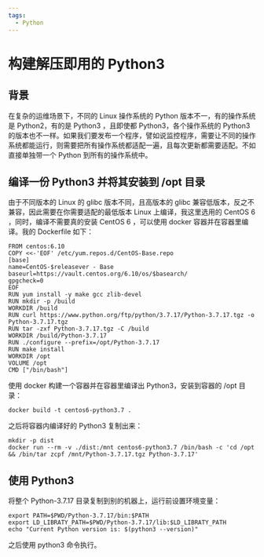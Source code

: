 ```yaml
---
tags:
  - Python
---
```


# 构建解压即用的 Python3

## 背景

在复杂的运维场景下，不同的 Linux 操作系统的 Python 版本不一，有的操作系统是 Python2，有的是 Python3 ，且即使都 Python3，各个操作系统的 Python3 的版本也不一样。如果我们要发布一个程序，譬如说监控程序，需要让不同的操作系统都能运行，则需要把所有操作系统都适配一遍，且每次更新都需要适配。不如直接单独带一个 Python 到所有的操作系统中。

## 编译一份 Python3 并将其安装到 /opt 目录

由于不同版本的 Linux 的 glibc 版本不同，且高版本的 glibc 兼容低版本，反之不兼容，因此需要在你需要适配的最低版本 Linux 上编译，我这里选用的 CentOS 6 ，同时，编译不需要真的安装 CentOS 6 ，可以使用 docker 容器并在容器里编译。我的 Dockerfile 如下：

```
FROM centos:6.10
COPY <<-'EOF' /etc/yum.repos.d/CentOS-Base.repo
[base]
name=CentOS-$releasever - Base
baseurl=https://vault.centos.org/6.10/os/$basearch/
gpgcheck=0
EOF
RUN yum install -y make gcc zlib-devel
RUN mkdir -p /build
WORKDIR /build
RUN curl https://www.python.org/ftp/python/3.7.17/Python-3.7.17.tgz -o Python-3.7.17.tgz
RUN tar -zxf Python-3.7.17.tgz -C /build
WORKDIR /build/Python-3.7.17
RUN ./configure --prefix=/opt/Python-3.7.17
RUN make install
WORKDIR /opt
VOLUME /opt
CMD ["/bin/bash"]
```

使用 docker 构建一个容器并在容器里编译出 Python3，安装到容器的 /opt 目录：

```
docker build -t centos6-python3.7 .
```

之后将容器内编译好的 Python3 复制出来：

```
mkdir -p dist
docker run --rm -v ./dist:/mnt centos6-python3.7 /bin/bash -c 'cd /opt && /bin/tar zcpf /mnt/Python-3.7.17.tgz Python-3.7.17'
```

## 使用 Python3

将整个 Python-3.7.17 目录复制到别的机器上，运行前设置环境变量：

```
export PATH=$PWD/Python-3.7.17/bin:$PATH
export LD_LIBRATY_PATH=$PWD/Python-3.7.17/lib:$LD_LIBRATY_PATH
echo "Current Python version is: $(python3 --version)"
```

之后使用 python3 命令执行。
